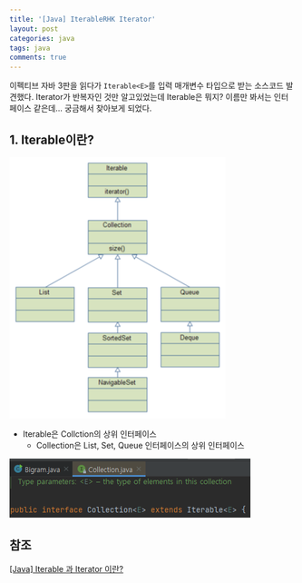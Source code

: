 ```yaml
---
title: '[Java] IterableRHK Iterator'
layout: post
categories: java
tags: java
comments: true
---
```


이펙티브 자바 3판을 읽다가 `Iterable<E>`를 입력 매개변수 타입으로 받는 소스코드 발견했다. Iterator가 반복자인 것만 알고있었는데 Iterable은 뭐지? 이름만 봐서는 인터페이스 같은데... 궁금해서 찾아보게 되었다.

## 1. Iterable이란?
![iterable_hierarchy](/assets\img/iterable_hierarchy.PNG)
- Iterable은 Collction의 상위 인터페이스
  - Collection은 List, Set, Queue 인터페이스의 상위 인터페이스

![collection](/assets\img/collection.PNG)



## 참조
[[Java] Iterable 과 Iterator 이란?](https://devlog-wjdrbs96.tistory.com/84)


